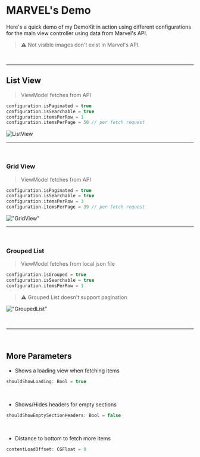 
# MARVEL's Demo
Here's a quick demo of my DemoKit in action using different configurations for the main view controller using data from Marvel's API.

> :warning: Not visible images don't exist in Marvel's API.

<br />

---

## List View

> ViewModel fetches from API

```swift
configuration.isPaginated = true
configuration.isSearchable = true
configuration.itemsPerRow = 1
configuration.itemsPerPage = 50 // per fetch request
```

![ListView](Files/ListView.gif)

---
<br />

### Grid View

> ViewModel fetches from API

```swift
configuration.isPaginated = true
configuration.isSearchable = true
configuration.itemsPerRow = 3
configuration.itemsPerPage = 39 // per fetch request
```

!["GridView"](Files/GridView.gif)

---
<br />

### Grouped List

> ViewModel fetches from local json file

```swift
configuration.isGrouped = true
configuration.isSearchable = true
configuration.itemsPerRow = 1
```
> :warning: Grouped List doesn't support pagination

!["GroupedList"](Files/GroupedList.gif)

<br />

---
<br />

## More Parameters

- Shows a loading view when fetching items

```swift
shouldShowLoading: Bool = true
```
<br />

- Shows/Hides headers for empty sections
```swift
shouldShowEmptySectionHeaders: Bool = false
```
<br />

- Distance to bottom to fetch more items
```swift
contentLoadOffset: CGFloat = 0
```
<br />
